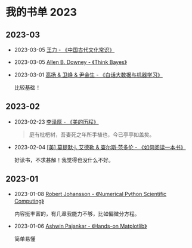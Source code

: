# 我的书单 2023

[annotation]: [id] (60caebbc-13f4-4d06-9c81-4a3dbb116580)
[annotation]: [status] (public)
[annotation]: [create_time] (2023-01-06 16:02:10)
[annotation]: [category] (读书笔记)
[annotation]: [tags] ()
[annotation]: [comments] (true)
[annotation]: [url] (http://blog.ccyg.studio/article/60caebbc-13f4-4d06-9c81-4a3dbb116580)

## 2023-03

- 2023-03-05 [王力 - 《中国古代文化常识》](https://book.douban.com/subject/2747765/)

- 2023-03-05 [Allen B. Downey - 《Think Bayes》](#)

- 2023-03-01 [高扬 & 卫峥 & 尹会生 - 《白话大数据与机器学习》](https://book.douban.com/subject/26832701/)

    比较基础！

## 2023-02

- 2023-02-23 [李泽厚 - 《美的历程》](https://book.douban.com/subject/3410718/)

    > 庭有枇杷树，吾妻死之年所手植也，今已亭亭如盖矣。

- 2023-02-04 [[美] 莫提默·j. 艾德勒 & 查尔斯·范多伦 - 《如何阅读一本书》](https://book.douban.com/subject/1013208/)

    好读书，不求甚解！我觉得也没什么不好。

## 2023-01

- 2023-01-08 [Robert Johansson  - 《Numerical Python Scientific Computing》](#)

    内容挺丰富的，有几章我能力不够，比如偏微分方程。

- 2023-01-06 [Ashwin Pajankar  - 《Hands-on Matplotlib》](#)

    简单易懂
